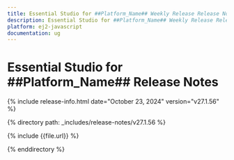 ```yaml
---
title: Essential Studio for ##Platform_Name## Weekly Release Release Notes  
description: Essential Studio for ##Platform_Name## Weekly Release Release Notes  
platform: ej2-javascript
documentation: ug
---
```


# Essential Studio for ##Platform_Name##  Release Notes  

{% include release-info.html date="October 23, 2024"  version="v27.1.56" %}

{% directory path: _includes/release-notes/v27.1.56 %}

{% include {{file.url}} %}

{% enddirectory %}